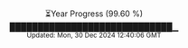 <p align="center">
⏳Year Progress (99.60 %) <br>
█████████████████████████████▁ <br>
<sub>Updated: Mon, 30 Dec 2024 12:40:06 GMT</sub>
</p>

